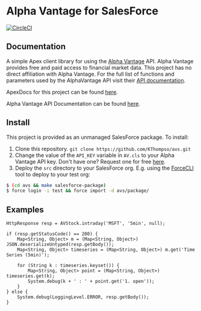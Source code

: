 # Alpha Vantage for SalesForce

[![CircleCI](https://circleci.com/gh/KThompso/avs.svg?style=svg&circle-token=0dc7f94d920d53cd8a6f30b82e6b522893d0b684)](https://circleci.com/gh/KThompso/avs)

Documentation
-------------

A simple Apex client library for using the [Alpha Vantage][alpha-vantage-homepage] API.  Alpha Vantage provides free and paid access to financial market data.  This project has no direct affiliation with Alpha Vantage.  For the full list of functions and parameters used by the AlphaVantage API visit their [API documentation][alpha-vantage-api-docs].

ApexDocs for this project can be found [here][gh-pages].

Alpha Vantage API Documentation can be found [here][alpha-vantage-api-docs].

Install
-------

This project is provided as an unmanaged SalesForce package.  To install:

1. Clone this repository.  `git clone https://github.com/KThompso/avs.git`
2. Change the value of the `API_KEY` variable in `AV.cls` to your Alpha Vantage API key.  Don't have one?  Request one for free [here][alpha-vantage-api-key-request].
3. Deploy the `src` directory to your SalesForce org.  E.g. using the [ForceCLI][force-cli] tool to deploy to your test org:

```Bash
$ (cd avs && make salesforce-package)
$ force login -i test && force import -d avs/package/
```

Examples
--------

```Apex
HttpResponse resp = AVStock.intraday('MSFT', '5min', null);

if (resp.getStatusCode() == 200) {
    Map<String, Object> m = (Map<String, Object>) JSON.deserializeUntyped(resp.getBody());
    Map<String, Object> timeseries = (Map<String, Object>) m.get('Time Series (5min)');
    
    for (String k : timeseries.keyset()) {
        Map<String, Object> point = (Map<String, Object>) timeseries.get(k);
        System.debug(k + ' : ' + point.get('1. open'));
    }
} else {
    System.debug(LoggingLevel.ERROR, resp.getBody());
}
```

[alpha-vantage-homepage]: https://www.alphavantage.co
[alpha-vantage-api-docs]: https://www.alphavantage.co/documentation/
[alpha-vantage-api-key-request]: https://www.alphavantage.co/support/#api-key
[force-cli]: https://force-cli.heroku.com/
[gh-pages]: https://kthompso.github.io/avs
